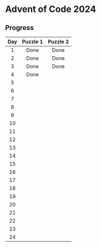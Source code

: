 # Advent of Code 2024

## Progress

| Day | Puzzle 1 | Puzzle 2 |
|:---:|:--------:|:--------:|
|  1  | Done     | Done     |
|  2  | Done     | Done     |
|  3  | Done     | Done     |
|  4  | Done     |          |
|  5  |          |          |
|  6  |          |          |
|  7  |          |          |
|  8  |          |          |
|  9  |          |          |
|  10 |          |          |
|  11 |          |          |
|  12 |          |          |
|  13 |          |          |
|  14 |          |          |
|  15 |          |          |
|  16 |          |          |
|  17 |          |          |
|  18 |          |          |
|  19 |          |          |
|  20 |          |          |
|  21 |          |          |
|  22 |          |          |
|  23 |          |          |
|  24 |          |          |
